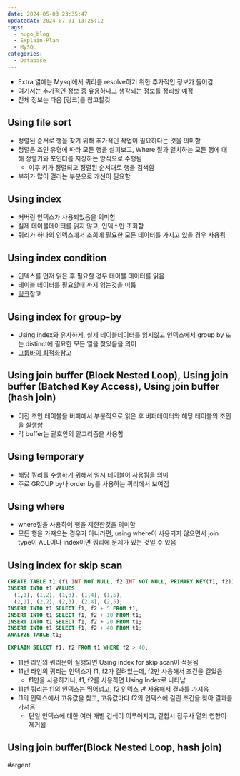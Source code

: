```yaml
---
date: 2024-05-03 23:35:47
updatedAt: 2024-07-01 13:25:12
tags:
  - hugo_blog
  - Explain-Plan
  - MySQL
categories:
  - Database
---
```

- Extra 열에는 Mysql에서 쿼리를 resolve하기 위한 추가적인 정보가 들어감
- 여기서는 추가적인 정보 중 유용하다고 생각되는 정보를 정리할 예정
- 전체 정보는 다음 [링크]를 참고할것

## Using file sort
- 정렬된 순서로 행을 찾기 위해 추가적인 작업이 필요하다는 것을 의미함
- 정렬은 조인 유형에 따라 모든 행을 살펴보고, Where 절과 일치하는 모든 행에 대해 정렬키와 포인터를 저장하는 방식으로 수행됨
	- 이후 키가 정렬되고 정렬된 순서대로 행을 검색함
- 부하가 많이 걸리는 부분으로 개선이 필요함
## Using index
- 커버링 인덱스가 사용되었음을 의미함
- 실제 테이블데이터를 읽지 않고, 인덱스만 조회함
- 쿼리가 하나의 인덱스에서 조회에 필요한 모든 데이터를 가지고 있을 경우 사용됨
## Using index condition
- 인덱스를 먼저 읽은 후 필요할 경우 테이블 데이터를 읽음
- 테이블 데이터를 필요할때 까지 읽는것을 미룸
- [링크](https://dev.mysql.com/doc/refman/8.0/en/index-condition-pushdown-optimization.html)참고

## Using index for group-by
- Using index와 유사하게, 실제 테이블데이터를 읽지않고 인덱스에서 group by 또는 distinct에 필요한 모든 열을 찾았음을 의미
- [그룹바이 최적화](https://dev.mysql.com/doc/refman/8.0/en/group-by-optimization.html)참고

## Using join buffer (Block Nested Loop), Using join buffer (Batched Key Access), Using join buffer (hash join) 
- 이전 조인 테이블을 버퍼에서 부분적으로 읽은 후 버퍼데이터와 해당 테이블의 조인을 실행함
- 각 buffer는 괄호안의 알고리즘을 사용함
## Using temporary
- 해당 쿼리를 수행하기 위해서 임시 테이블이 사용됨을 의미
- 주로 GROUP by나 order by를 사용하는 쿼리에서 보여짐

## Using where
- where절을 사용하여 행을 제한한것을 의미함
- 모든 행을 가져오는 경우가 아니라면, using where이 사용되지 않으면서 join type이 ALL이나 index이면 쿼리에 문제가 있는 것일 수 있음

## Using index for skip scan
```sql
CREATE TABLE t1 (f1 INT NOT NULL, f2 INT NOT NULL, PRIMARY KEY(f1, f2));
INSERT INTO t1 VALUES
  (1,1), (1,2), (1,3), (1,4), (1,5),
  (2,1), (2,2), (2,3), (2,4), (2,5);
INSERT INTO t1 SELECT f1, f2 + 5 FROM t1;
INSERT INTO t1 SELECT f1, f2 + 10 FROM t1;
INSERT INTO t1 SELECT f1, f2 + 20 FROM t1;
INSERT INTO t1 SELECT f1, f2 + 40 FROM t1;
ANALYZE TABLE t1;

EXPLAIN SELECT f1, f2 FROM t1 WHERE f2 > 40;
```
- 11번 라인의 쿼리문이 실행되면 Using index for skip scan이 적용됨
- 11번 라인의 쿼리는 인덱스가 f1, f2가 걸려있는데, f2만 사용해서 조건을 걸었음
	- f1만을 사용하거나, f1, f2를 사용하면 Using Index로 나타남
- 11번 쿼리는 f1의 인덱스는 뛰어넘고, f2 인덱스 만 사용해서 결과를 가져옴
- f1의 인덱스에서 고유값을 찾고, 고유값마다 f2의 인덱스에 걸린 조건을 찾아 결과를 가져옴
	- 단일 인덱스에 대한 여러 개별 검색이 이루어지고, 결합시 접두사 열의 영향이 제거됨
## Using join buffer(Block Nested Loop, hash join)


#argent 
